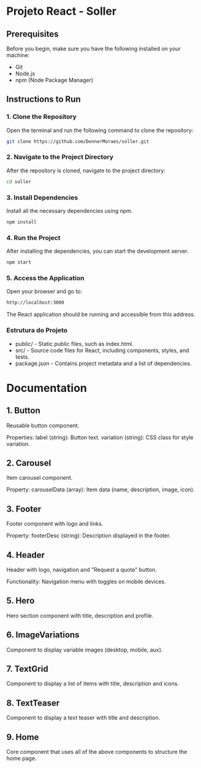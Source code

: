 # Projeto React - Soller

## Prerequisites
Before you begin, make sure you have the following installed on your machine:

- Git
- Node.js
- npm (Node Package Manager)

## Instructions to Run

### 1. Clone the Repository

Open the terminal and run the following command to clone the repository:

```bash
git clone https://github.com/DennerMoraes/soller.git
```

### 2. Navigate to the Project Directory
After the repository is cloned, navigate to the project directory:

```bash
cd soller
```

### 3. Install Dependencies
Install all the necessary dependencies using npm.

```bash
npm install
```

### 4. Run the Project
After installing the dependencies, you can start the development server.

```bash
npm start
```

### 5. Access the Application
Open your browser and go to:

```bash
http://localhost:3000
```

The React application should be running and accessible from this address.

### Estrutura do Projeto

- public/ - Static public files, such as index.html.
- src/ -  Source code files for React, including components, styles, and tests.
- package.json - Contains project metadata and a list of dependencies.

# Documentation

## 1. Button
Reusable button component.

Properties:
label (string): Button text.
variation (string): CSS class for style variation.

## 2. Carousel
Item carousel component.

Property:
carouselData (array): Item data (name, description, image, icon).

## 3. Footer
Footer component with logo and links.

Property:
footerDesc (string): Description displayed in the footer.

## 4. Header
Header with logo, navigation and "Request a quote" button.

Functionality:
Navigation menu with toggles on mobile devices.

## 5. Hero
Hero section component with title, description and profile.

## 6. ImageVariations
Component to display variable images (desktop, mobile, aux).

## 7. TextGrid
Component to display a list of items with title, description and icons.

## 8. TextTeaser
Component to display a text teaser with title and description.

## 9. Home
Core component that uses all of the above components to structure the home page.
